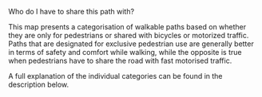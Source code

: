 Who do I have to share this path with?

This map presents a categorisation of walkable paths based on whether they are only for pedestrians or shared with bicycles or motorized traffic. Paths that are designated for exclusive pedestrian use are generally better in terms of safety and comfort while walking, while the opposite is true when pedestrians have to share the road with fast motorised traffic.

A full explanation of the individual categories can be found in the description below.

